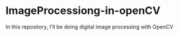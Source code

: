 # ImageProcessiong-in-openCV
In this repository, I'll be doing digital image processing with OpenCV 
